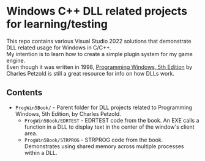 # Windows C++ DLL related projects for learning/testing

This repo contains various Visual Studio 2022 solutions that demonstrate DLL related usage for Windows in C/C++.  
My intention is to learn how to create a simple plugin system for my game engine.  
Even though it was written in 1998, [Programming Windows, 5th Edition](https://www.charlespetzold.com/pw5/) by Charles Petzold is still a great resource for info on how DLLs work.  

## Contents

* `ProgWin5Book/` - Parent folder for DLL projects related to Programming Windows, 5th Edition, by Charles Petzold.
    * `ProgWin5Book/EDRTEST` - EDRTEST code from the book. An EXE calls a function in a DLL to display text in the center of the window's client area.
    * `ProgWin5Book/STRPROG` - STRPROG code from the book. Demonstrates using shared memory across multiple processes within a DLL.
